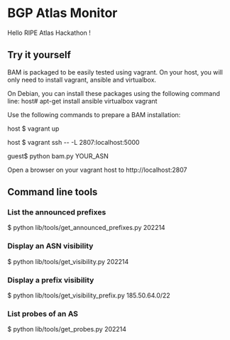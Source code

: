 # BGP Atlas Monitor

Hello RIPE Atlas Hackathon !

## Try it yourself 

BAM is packaged to be easily tested using vagrant. On your host, you will only
need to install vagrant, ansible and virtualbox.

On Debian, you can install these packages using the following command line:
host# apt-get install ansible virtualbox vagrant

Use the following commands to prepare a BAM installation:

host $ vagrant up

host $ vagrant ssh -- -L 2807:localhost:5000

guest$ python bam.py YOUR_ASN

Open a browser on your vagrant host to http://localhost:2807


## Command line tools

### List the announced prefixes
$ python lib/tools/get_announced_prefixes.py 202214

### Display an ASN visibility
$ python lib/tools/get_visibility.py 202214

### Display a prefix visibility
$ python lib/tools/get_visibility_prefix.py 185.50.64.0/22

### List probes of an AS
$ python lib/tools/get_probes.py 202214
